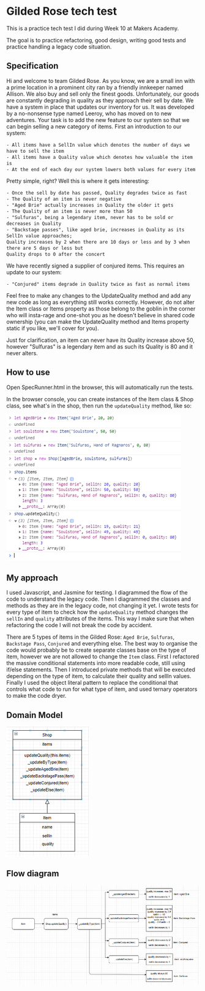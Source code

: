 # Gilded Rose tech test

This is a practice tech test I did during Week 10 at Makers Academy.

The goal is to practice refactoring, good design, writing good tests and practice handling a legacy code situation.

## Specification

Hi and welcome to team Gilded Rose. As you know, we are a small inn with a prime location in a
prominent city ran by a friendly innkeeper named Allison. We also buy and sell only the finest goods.
Unfortunately, our goods are constantly degrading in quality as they approach their sell by date. We
have a system in place that updates our inventory for us. It was developed by a no-nonsense type named
Leeroy, who has moved on to new adventures. Your task is to add the new feature to our system so that
we can begin selling a new category of items. First an introduction to our system:

	- All items have a SellIn value which denotes the number of days we have to sell the item
	- All items have a Quality value which denotes how valuable the item is
	- At the end of each day our system lowers both values for every item

Pretty simple, right? Well this is where it gets interesting:

	- Once the sell by date has passed, Quality degrades twice as fast
	- The Quality of an item is never negative
	- "Aged Brie" actually increases in Quality the older it gets
	- The Quality of an item is never more than 50
	- "Sulfuras", being a legendary item, never has to be sold or decreases in Quality
	- "Backstage passes", like aged brie, increases in Quality as its SellIn value approaches;
	Quality increases by 2 when there are 10 days or less and by 3 when there are 5 days or less but
	Quality drops to 0 after the concert

We have recently signed a supplier of conjured items. This requires an update to our system:

	- "Conjured" items degrade in Quality twice as fast as normal items

Feel free to make any changes to the UpdateQuality method and add any new code as long as everything
still works correctly. However, do not alter the Item class or Items property as those belong to the
goblin in the corner who will insta-rage and one-shot you as he doesn't believe in shared code
ownership (you can make the UpdateQuality method and Items property static if you like, we'll cover
for you).

Just for clarification, an item can never have its Quality increase above 50, however "Sulfuras" is a
legendary item and as such its Quality is 80 and it never alters.

## How to use

Open SpecRunner.html in the browser, this will automatically run the tests.

In the browser console, you can create instances of the Item class & Shop class, see what's in the shop, then run the `updateQuality` method, like so:

![screen](images/screen.PNG)

## My approach  

I used Javascript, and Jasmine for testing.
I diagrammed the flow of the code to understand the legacy code. Then I diagrammed the classes and methods as they are in the legacy code, not changing it yet.
I wrote tests for every type of item to check how the `updateQuality` method changes the `sellIn` and `quality` attributes of the items. This way I make sure that when refactoring the code I will not break the code by accident.

There are 5 types of items in the Gilded Rose: `Aged Brie`, `Sulfuras`, `Backstage Pass`, `Conjured` and everything else. The best way to organise the code would probably be to create separate classes base on the type of item, however we are not allowed to change the `Item` class.
First I refactored the massive conditional statements into more readable code, still using if/else statements. Then I introduced private methods that will be executed depending on the type of item, to calculate their quality and sellIn values.
Finally I used the object literal pattern to replace the conditional that controls what code to run for what type of item, and used ternary operators to make the code dryer.

## Domain Model

![domain model](images/domain.PNG)

## Flow diagram

![flow diagram](images/flow.PNG)
